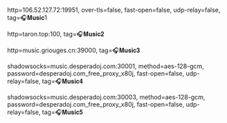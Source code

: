 http=106.52.127.72:19951, over-tls=false, fast-open=false, udp-relay=false, tag=🎧𝐌𝐮𝐬𝐢𝐜1

http=taron.top:100, tag=🎧𝐌𝐮𝐬𝐢𝐜𝟐

http=music.griouges.cn:39000, tag=🎧𝐌𝐮𝐬𝐢𝐜𝟑

shadowsocks=music.desperadoj.com:30001, method=aes-128-gcm, password=desperadoj.com_free_proxy_x80j, fast-open=false, udp-relay=false, tag=🎧𝐌𝐮𝐬𝐢𝐜𝟒

shadowsocks=music.desperadoj.com:30003, method=aes-128-gcm, password=desperadoj.com_free_proxy_x80j, fast-open=false, udp-relay=false, tag=🎧𝐌𝐮𝐬𝐢𝐜𝟓
